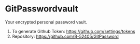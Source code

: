 # GitPasswordvault

Your encrypted personal password vault.

1. To generate Github Token: https://github.com/settings/tokens
2. Repository: https://github.com/B-52405/GitPassword